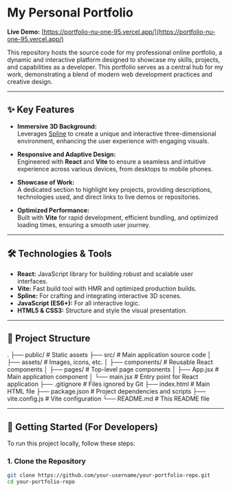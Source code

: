 # My Personal Portfolio

**Live Demo:** [https://portfolio-nu-one-95.vercel.app/](https://portfolio-nu-one-95.vercel.app/)

This repository hosts the source code for my professional online portfolio, a dynamic and interactive platform designed to showcase my skills, projects, and capabilities as a developer. This portfolio serves as a central hub for my work, demonstrating a blend of modern web development practices and creative design.

---

## ✨ Key Features

- **Immersive 3D Background:**  
  Leverages [Spline](https://spline.design/) to create a unique and interactive three-dimensional environment, enhancing the user experience with engaging visuals.

- **Responsive and Adaptive Design:**  
  Engineered with **React** and **Vite** to ensure a seamless and intuitive experience across various devices, from desktops to mobile phones.

- **Showcase of Work:**  
  A dedicated section to highlight key projects, providing descriptions, technologies used, and direct links to live demos or repositories.

- **Optimized Performance:**  
  Built with **Vite** for rapid development, efficient bundling, and optimized loading times, ensuring a smooth user journey.

---

## 🛠 Technologies & Tools

- **React:** JavaScript library for building robust and scalable user interfaces.
- **Vite:** Fast build tool with HMR and optimized production builds.
- **Spline:** For crafting and integrating interactive 3D scenes.
- **JavaScript (ES6+):** For all interactive logic.
- **HTML5 & CSS3:** Structure and style the visual presentation.

---
## 📁 Project Structure
.
├── public/                 # Static assets
├── src/                    # Main application source code
│   ├── assets/             # Images, icons, etc.
│   ├── components/         # Reusable React components
│   ├── pages/              # Top-level page components
│   ├── App.jsx             # Main application component
│   └── main.jsx            # Entry point for React application
├── .gitignore              # Files ignored by Git
├── index.html              # Main HTML file
├── package.json            # Project dependencies and scripts
├── vite.config.js          # Vite configuration
└── README.md               # This README file

---

## 🚀 Getting Started (For Developers)

To run this project locally, follow these steps:

### 1. Clone the Repository

```bash
git clone https://github.com/your-username/your-portfolio-repo.git
cd your-portfolio-repo
